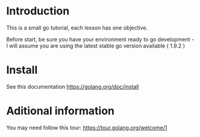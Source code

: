 # Introduction

This is a small go tutorial, each lesson has one objective.

Before start, be sure you have your environment ready to go development - I will assume you are using the latest stable go version available ( 1.9.2 )

# Install 

See this documentation https://golang.org/doc/install

# Aditional information

You may need follow this tour: https://tour.golang.org/welcome/1
